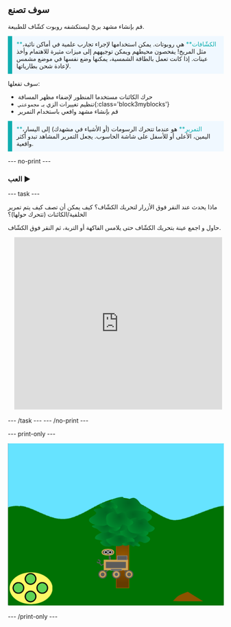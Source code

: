 ## سوف تصنع

قم بإنشاء مشهد بريّ ليستكشفه روبوت كشّاف للطبيعة.

<p style="border-left: solid; border-width:10px; border-color: #0faeb0; background-color: aliceblue; padding: 10px;">
<span style="color: #0faeb0">**الكشّافات**</span> هي روبوتات. يمكن استخدامها لإجراء تجارب علمية في أماكن نائية، مثل المريخ!  يفحصون محيطهم ويمكن توجيههم إلى ميزات مثيرة للاهتمام وأخذ عينات. إذا كانت تعمل بالطاقة الشمسية، يمكنها وضع نفسها في موضع مشمس لإعادة شحن بطارياتها.
</p>

سوف تفعلها:
+ حرك الكائنات مستخدما المنظور لإضفاء مظهر المسافة
+ تنظيم تغييرات الزي بـ `مجموعتي`{:class='block3myblocks'}
+ قم بإنشاء مشهد واقعي باستخدام التمرير


<p style="border-left: solid; border-width:10px; border-color: #0faeb0; background-color: aliceblue; padding: 10px;">
<span style="color: #0faeb0">**التمرير**</span> هو عندما تتحرك الرسومات (أو الأشياء في مشهدك) إلى اليسار، اليمين، الأعلى أو للأسفل على شاشة الحاسوب. يجعل التمرير المشاهد تبدو أكثر واقعية.
</p>

--- no-print ---

### العب ▶️

--- task ---

<div style="display: flex; flex-wrap: wrap">
<div style="flex-basis: 175px; flex-grow: 1">  
ماذا يحدث عند النقر فوق الأزرار لتحريك الكشّاف؟ كيف يمكن أن تصف كيف يتم تمرير الخلفية/الكائنات (تتحرك حولها)؟

حاول و اجمع عينة بتحريك الكشّاف حتى يلامس الفاكهة أو التربة، ثم النقر فوق الكشّاف.
</div>
<div class="scratch-preview" style="margin-left: 15px;">
  <iframe allowtransparency="true" width="485" height="402" src="https://scratch.mit.edu/projects/embed/551066826/?autostart=false" frameborder="0"></iframe>
</div>
</div>

--- /task ---
--- /no-print ---

--- print-only ---

![مشروع مكتمل](images/showcase-static.png)

--- /print-only ---

